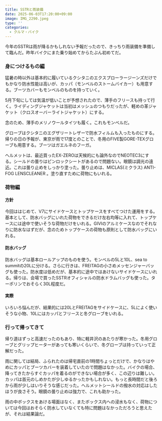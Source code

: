 ```yaml
---
title: SSTRと雨装備
date: 2025-06-03T17:20:00+09:00
image: IMG_2290.jpeg
type: ''
categories:
  - クルマ・バイク
---
```

今年のSSTRは雨が降るかもしれない予報だったので、きっちり雨装備を準備して臨んだ。昨年バイクにまた乗り始めてからたぶん初めてだ。

### 身につけるもの編

猛暑の時以外は基本的に履いているクシタニのエクスプローラージーンズだけでもかなり防水性能は高いが、カッパ（モンベルのストームバイカー）も用意する。ブーツカバーもモンベルのものを持っていく。

5月下旬にしては気温が低いことが予想されたので、薄手のフリースも持って行く。ライディングジャケットは当初はメッシュのつもりだったが、軽めの革ジャケット（クロスオーバーライトジャケット）にする。

念のため、薄手のメリノウールタイツも履く。これもモンベルだ。

グローブはクシタニのエグザリートレザーで防水フィルムも入ったものにする。帰りの日の予報が、東京が雨で17度とのことで、冬用のFIVE製GORE-TEXグローブも用意する。ブーツはガエルネのフーガ。

ヘルメットは、最近買ったEX-ZEROは天候的にも論外なのでNEOTEC3にする。シールドの曇りはピンロックシートがあるので問題ない。眼鏡は調光の遠近。これは曇り止めをしっかり塗った。曇り止めは、MICLAS(ミクラス) ANTI-FOG LENSCLEANER 。塗り直すために荷物にもいれる。

### 荷物編

#### 方針

今回ははじめて、V7にサイドケースとトップケースをすべてつけた運用をする。基本として、防水バッグにいれた荷物をできるだけ左右均等に入れて、トップケースには途中で使いそうな荷物だけをいれる。GIVIのアルミケースなのでそれなりに防水なはずだが、念のためトップケースの荷物も原則として防水バッグにいれる。

#### 防水バッグ

防水バッグは基本ロールアップのものを使う。モンベルの5Lと10L、sea to summitの20Lに分ける。さらに行きは、FREITAGの小さめメッセンジャーバッグも使った。防水度は低めだが、基本的に途中ではあけないサイドケースにいれる。帰りは、会場で買ったSSTRオフィシャルの防水ドラムバッグも使った。ターポリンでおそらく30L程度だ。

#### 実際

いろいろ悩んだが、結果的には20LとFREITAGをサイドケースに、5Lによく使いそうな小物、10Lにはカッパとフリースと冬グローブをいれる。

### 行って帰ってきて

帰り道はずっと高速だったのもあり、特に軽井沢のあたりが寒かった。冬用グローブとグリップヒーターがあっても寒いくらいで、冬グローブは持っていって正解だった。

雨に関しては結局、ふられたのは帰宅直前の1時間ちょっとだけで、かなりはやめにカッパとブーツカバーを装着していたので問題はなかった。バイクの場合、降ってきたからすぐカッパを着るのができない場合が多く、この辺りは難しい。カッパは首元のしめかたが少しゆるかったかもしれない。もっと長時間だと後ろから雨が少しはいりそうな感じだった。ヘルメットシールドの撥水の対応はしたほうが良さそう。眼鏡の曇り止めは強力で、これも助かった。

雨の中ボックスをあける場面はなく、またボックス内への浸水もなく、荷物については今回はおそらく防水していなくても特に問題はなかっただろうと思えたが、それは結果論だ。
